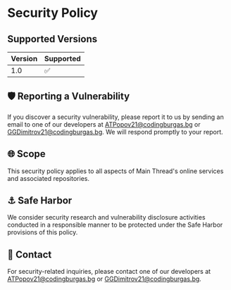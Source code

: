 # Security Policy

## Supported Versions

| Version | Supported          |
| ------- | ------------------ |
| 1.0     |  ✅                |

## 🛡️ Reporting a Vulnerability

If you discover a security vulnerability, please report it to us by sending an email to one of our developers at ATPopov21@codingburgas.bg or GGDimitrov21@codingburgas.bg. We will respond promptly to your report.

## 🌐 Scope

This security policy applies to all aspects of Main Thread's online services and associated repositories.

## ⚓ Safe Harbor

We consider security research and vulnerability disclosure activities conducted in a responsible manner to be protected under the Safe Harbor provisions of this policy.

## 📧 Contact

For security-related inquiries, please contact one of our developers at ATPopov21@codingburgas.bg or GGDimitrov21@codingburgas.bg.
